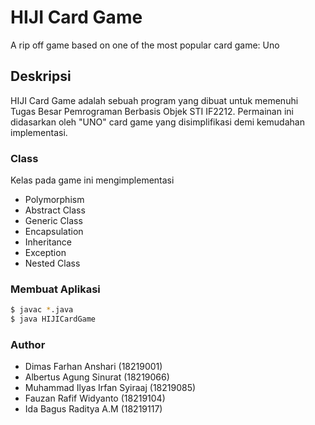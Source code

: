 # HIJI Card Game
A rip off game based on one of the most popular card game: Uno
## Deskripsi
HIJI Card Game adalah sebuah program yang dibuat untuk memenuhi Tugas Besar Pemrograman Berbasis Objek STI IF2212. Permainan ini didasarkan oleh "UNO" card game yang disimplifikasi demi kemudahan implementasi.

### Class
Kelas pada game ini mengimplementasi
* Polymorphism
* Abstract Class
* Generic Class
* Encapsulation
* Inheritance
* Exception
* Nested Class

### Membuat Aplikasi
```sh
$ javac *.java
$ java HIJICardGame
```

### Author
- Dimas Farhan Anshari (18219001)
- Albertus Agung Sinurat (18219066)
- Muhammad Ilyas Irfan Syiraaj (18219085)
- Fauzan Rafif Widyanto (18219104)
- Ida Bagus Raditya A.M (18219117)

